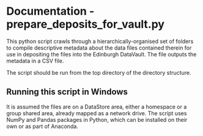 # Documentation - prepare_deposits_for_vault.py 
This python script crawls through a hierarchically-organised set of folders 
to compile descriptive metadata about the data files contained therein 
for use in depositing the files into the Edinburgh DataVault. 
The file outputs the metadata in a CSV file. 

The script should be run from the top directory of the directory structure. 

## Running this script in Windows 
It is assumed the files are on a DataStore area, either a homespace or a group shared area, 
already mapped as a network drive. 
The script uses NumPy and Pandas packages in Python, which can be installed on their own or as part of Anaconda. 



